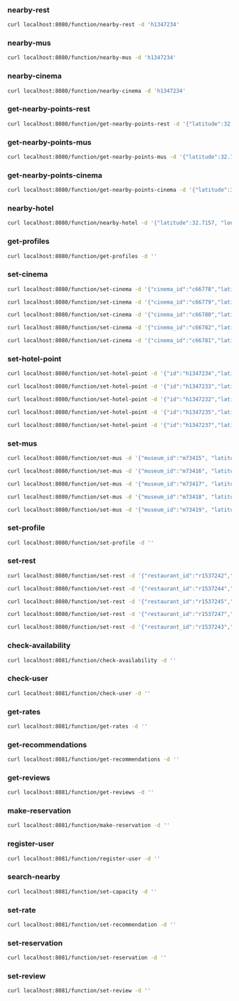 ### nearby-rest

```bash
curl localhost:8080/function/nearby-rest -d 'h1347234'
```

### nearby-mus

```bash
curl localhost:8080/function/nearby-mus -d 'h1347234'
```

### nearby-cinema

```bash
curl localhost:8080/function/nearby-cinema -d 'h1347234'
```

### get-nearby-points-rest

```bash
curl localhost:8080/function/get-nearby-points-rest -d '{"latitude":32.7157, "longitude":117.1611}'
```

### get-nearby-points-mus

```bash
curl localhost:8080/function/get-nearby-points-mus -d '{"latitude":32.7157, "longitude":117.1611}'
```

### get-nearby-points-cinema

```bash
curl localhost:8080/function/get-nearby-points-cinema -d '{"latitude":32.7157, "longitude":117.1611}'
```

### nearby-hotel

```bash
curl localhost:8080/function/nearby-hotel -d '{"latitude":32.7157, "longitude":117.1611}'
```

### get-profiles

```bash
curl localhost:8080/function/get-profiles -d ''
```

### set-cinema

```bash
curl localhost:8080/function/set-cinema -d '{"cinema_id":"c66778","latitude":33.1456,"longitude":115.7421,"cinema_name":"NorthCin","cinema_type":"HD"}'
```

```bash
curl localhost:8080/function/set-cinema -d '{"cinema_id":"c66779","latitude":34.795,"longitude":116.9102,"cinema_name":"KKK house","cinema_type":"XScreen"}'
```

```bash
curl localhost:8080/function/set-cinema -d '{"cinema_id":"c66780","latitude":30.56,"longitude":119.278,"cinema_name":"LastDays","cinema_type":"HD"}'
```

```bash
curl localhost:8080/function/set-cinema -d '{"cinema_id":"c66782","latitude":39.795,"longitude":112.9102,"cinema_name":"KKK house","cinema_type":"XScreen"}'
```

```bash
curl localhost:8080/function/set-cinema -d '{"cinema_id":"c66781","latitude":31.441,"longitude":115.236,"cinema_name":"LastDays","cinema_type":"HD"}'
```

### set-hotel-point

```bash
curl localhost:8080/function/set-hotel-point -d '{"id":"h1347234","latitude":33.565,"longitude":117.641}'
```

```bash
curl localhost:8080/function/set-hotel-point -d '{"id":"h1347233","latitude":34.897,"longitude":119.625}'
```

```bash
curl localhost:8080/function/set-hotel-point -d '{"id":"h1347232","latitude":31.424,"longitude":113.771}'
```

```bash
curl localhost:8080/function/set-hotel-point -d '{"id":"h1347235","latitude":30.123,"longitude":114.733}'
```

```bash
curl localhost:8080/function/set-hotel-point -d '{"id":"h1347237","latitude":39.565,"longitude":115.131}'
```

### set-mus

```bash
curl localhost:8080/function/set-mus -d '{"museum_id":"m73415", "latitude":33.117,"longitude":118.233,"museum_name":"National Museum", "museum_type":"history"}'
```

```bash
curl localhost:8080/function/set-mus -d '{"museum_id":"m73416", "latitude":31.137,"longitude":114.223,"museum_name":"Art Museum", "museum_type":"art"}'
```

```bash
curl localhost:8080/function/set-mus -d '{"museum_id":"m73417", "latitude":35.298,"longitude":113.713,"museum_name":"History Museum", "museum_type":"history"}'
```

```bash
curl localhost:8080/function/set-mus -d '{"museum_id":"m73418", "latitude":39.215,"longitude":120.788,"museum_name":"Science Museum", "museum_type":"science"}'
```

```bash
curl localhost:8080/function/set-mus -d '{"museum_id":"m73419", "latitude":34.464,"longitude":115.579,"museum_name":"Natural Museum", "museum_type":"nature"}'
```

### set-profile

```bash
curl localhost:8080/function/set-profile -d ''
```

### set-rest

```bash
curl localhost:8080/function/set-rest -d '{"restaurant_id":"r1537242","latitude":33.112,"longitude":115.744,"restaurant_name":"abc","rating":4,"restaurant_type":"fast food"}'
```

```bash
curl localhost:8080/function/set-rest -d '{"restaurant_id":"r1537244","latitude":36.112,"longitude":111.143,"restaurant_name":"def","rating":3,"restaurant_type":"fast food"}'
```

```bash
curl localhost:8080/function/set-rest -d '{"restaurant_id":"r1537245","latitude":35.971,"longitude":117.617,"restaurant_name":"terakawa","rating":4,"restaurant_type":"japanese food"}'
```

```bash
curl localhost:8080/function/set-rest -d '{"restaurant_id":"r1537247","latitude":39.235,"longitude":114.871,"restaurant_name":"sankee","rating":4,"restaurant_type":"chinese food"}'
```

```bash
curl localhost:8080/function/set-rest -d '{"restaurant_id":"r1537243","latitude":32.679,"longitude":110.221,"restaurant_name":"apple bee","rating":5,"restaurant_type":"western food"}'
```

### check-availability

```bash
curl localhost:8081/function/check-availability -d ''
```

### check-user

```bash
curl localhost:8081/function/check-user -d ''
```

### get-rates

```bash
curl localhost:8081/function/get-rates -d ''
```

### get-recommendations

```bash
curl localhost:8081/function/get-recommendations -d ''
```

### get-reviews

```bash
curl localhost:8081/function/get-reviews -d ''
```

### make-reservation

```bash
curl localhost:8081/function/make-reservation -d ''
```

### register-user

```bash
curl localhost:8081/function/register-user -d ''
```

### search-nearby

```bash
curl localhost:8081/function/set-capacity -d ''
```

### set-rate

```bash
curl localhost:8081/function/set-recommendation -d ''
```

### set-reservation

```bash
curl localhost:8081/function/set-reservation -d ''
```

### set-review

```bash
curl localhost:8081/function/set-review -d ''
```
